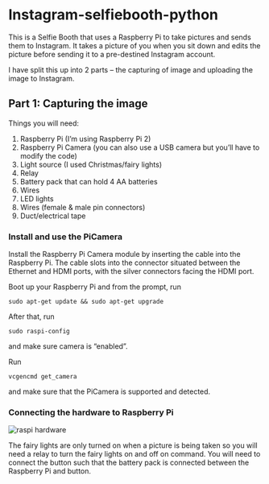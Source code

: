 # Instagram-selfiebooth-python
This is a Selfie Booth that uses a Raspberry Pi to take pictures and sends them to Instagram. It takes a picture of you when you sit down and edits the picture before sending it to a pre-destined Instagram account. 

I have split this up into 2 parts – the capturing of image and uploading the image to Instagram. 

## Part 1: Capturing the image
Things you will need: 
1.	Raspberry Pi (I’m using Raspberry Pi 2)
2.	Raspberry Pi Camera (you can also use a USB camera but you’ll have to modify the code)
3.	Light source (I used Christmas/fairy lights)
4.	Relay
5.	Battery pack that can hold 4 AA batteries
6.	Wires
7.	LED lights 
8.	Wires (female & male pin connectors)
9.	Duct/electrical tape

### Install and use the PiCamera
Install the Raspberry Pi Camera module by inserting the cable into the Raspberry Pi. The cable slots into the connector situated between the Ethernet and HDMI ports, with the silver connectors facing the HDMI port.

Boot up your Raspberry Pi and from the prompt, run 
```
sudo apt-get update && sudo apt-get upgrade
```

After that, run 
```
sudo raspi-config
```
and make sure camera is “enabled”. 

Run 
```
vcgencmd get_camera
```
and make sure that the PiCamera is supported and detected. 

### Connecting the hardware to Raspberry Pi
![raspi hardware](https://user-images.githubusercontent.com/41287923/42916041-c49b0f18-8b35-11e8-97d7-b5f7e46cdf67.png)

The fairy lights are only turned on when a picture is being taken so you will need a relay to turn the fairy lights on and off on command. You will need to connect the button such that the battery pack is connected between the Raspberry Pi and button.


